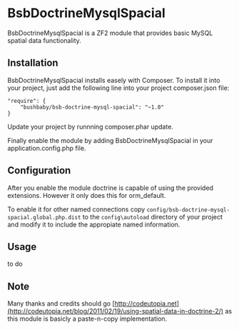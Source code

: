 BsbDoctrineMysqlSpacial
=======================

BsbDoctrineMysqlSpacial is a ZF2 module that provides basic MySQL spatial data functionality.

## Installation

BsbDoctrineMysqlSpacial installs easely with Composer. To install it into your project, just add the following line into your project composer.json file:

    "require": {
        "bushbaby/bsb-doctrine-mysql-spacial": "~1.0"
    }
   
Update your project by runnning composer.phar update. 

Finally enable the module by adding BsbDoctrineMysqlSpacial in your application.config.php file.

## Configuration

After you enable the module doctrine is capable of using the provided extensions. However it only does this for orm_default.

To enable it for other named connections copy `config/bsb-doctrine-mysql-spacial.global.php.dist` to the `config\autoload` directory of your project and modify it to include the appropiate named information.

## Usage

to do

## Note

Many thanks and credits should go [http://codeutopia.net](http://codeutopia.net/blog/2011/02/19/using-spatial-data-in-doctrine-2/) as this module is basicly a paste-n-copy implementation.
